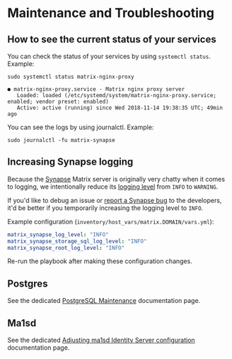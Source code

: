 # Maintenance and Troubleshooting

## How to see the current status of your services

You can check the status of your services by using `systemctl status`. Example:
```
sudo systemctl status matrix-nginx-proxy

● matrix-nginx-proxy.service - Matrix nginx proxy server
   Loaded: loaded (/etc/systemd/system/matrix-nginx-proxy.service; enabled; vendor preset: enabled)
   Active: active (running) since Wed 2018-11-14 19:38:35 UTC; 49min ago
```

You can see the logs by using journalctl. Example:
```
sudo journalctl -fu matrix-synapse
```


## Increasing Synapse logging

Because the [Synapse](https://github.com/matrix-org/synapse) Matrix server is originally very chatty when it comes to logging, we intentionally reduce its [logging level](https://docs.python.org/3/library/logging.html#logging-levels) from `INFO` to `WARNING`.

If you'd like to debug an issue or [report a Synapse bug](https://github.com/matrix-org/synapse/issues/new/choose) to the developers, it'd be better if you temporarily increasing the logging level to `INFO`.

Example configuration (`inventory/host_vars/matrix.DOMAIN/vars.yml`):

```yaml
matrix_synapse_log_level: "INFO"
matrix_synapse_storage_sql_log_level: "INFO"
matrix_synapse_root_log_level: "INFO"
```

Re-run the playbook after making these configuration changes.


## Postgres

See the dedicated [PostgreSQL Maintenance](maintenance-postgres.md) documentation page.

## Ma1sd

See the dedicated [Adjusting ma1sd Identity Server configuration](configuring-playbook-ma1sd.md) documentation page.
